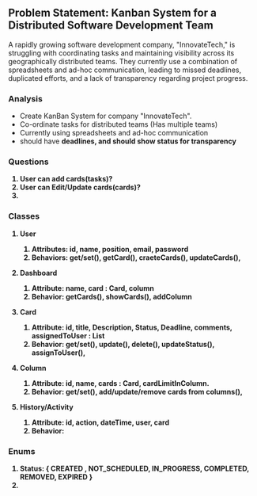## Problem Statement: Kanban System for a Distributed Software Development Team

A rapidly growing software development company, "InnovateTech," is struggling with coordinating 
tasks and maintaining visibility across its geographically distributed teams. 
They currently use a combination of spreadsheets and ad-hoc communication, leading to 
missed deadlines, duplicated efforts, and a lack of transparency regarding project progress.


### Analysis
 - Create KanBan System for company "InnovateTech".
 - Co-ordinate tasks for distributed teams (Has multiple teams)
 - Currently using spreadsheets and ad-hoc communication
 - should have <B> deadlines, and should show status for transparency <B>


### Questions
1. User can add cards(tasks)?
2. User can Edit/Update cards(cards)?
3.

### Classes
1. User
   1. Attributes: id, name, position, email, password
   2. Behaviors: get/set(), getCard(), craeteCards(), updateCards(),

2. Dashboard
   1. Attribute: name, card : Card, column
   2. Behavior: getCards(), showCards(), addColumn

3. Card
   1. Attribute: id, title, Description, Status, Deadline, comments, assignedToUser : List <User>
   2. Behavior: get/set(), update(), delete(), updateStatus(), assignToUser(),
     
4. Column
   1. Attribute: id, name, cards : Card, cardLimitInColumn.
   2. Behavior: get/set(), add/update/remove cards from columns(),

5. History/Activity
   1. Attribute: id, action, dateTime, user, card
   2. Behavior: 

### Enums
1. Status: { CREATED , NOT_SCHEDULED, IN_PROGRESS, COMPLETED, REMOVED, EXPIRED }
2. 